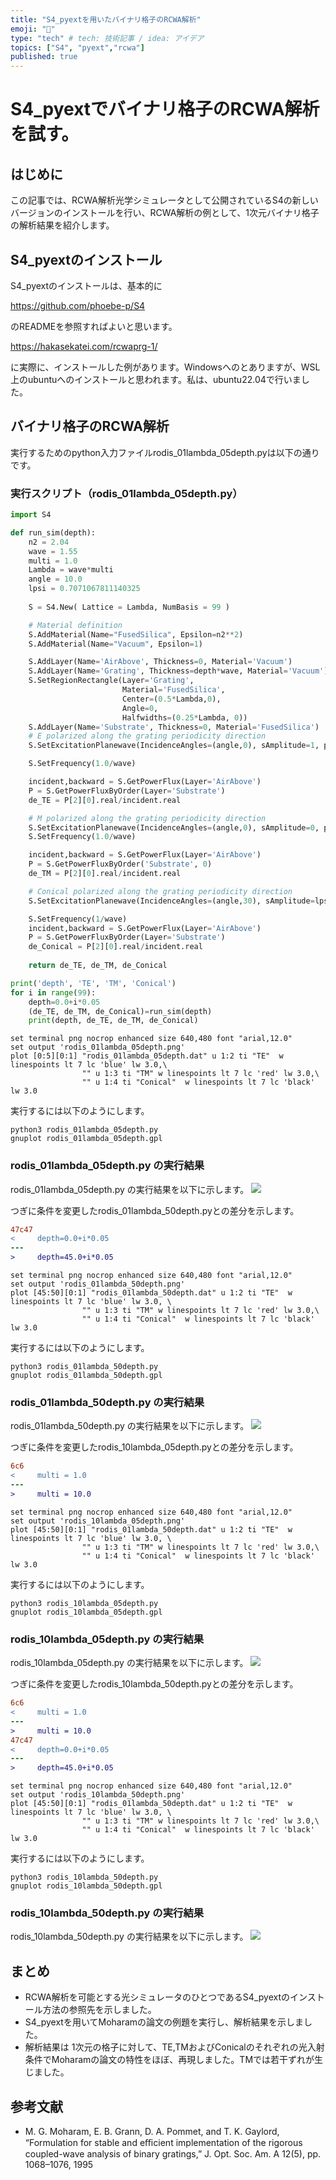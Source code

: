 ```yaml
---
title: "S4_pyextを用いたバイナリ格子のRCWA解析"
emoji: "🌈"
type: "tech" # tech: 技術記事 / idea: アイデア
topics: ["S4", "pyext","rcwa"]
published: true
---
```

# S4_pyextでバイナリ格子のRCWA解析を試す。
## はじめに
この記事では、RCWA解析光学シミュレータとして公開されているS4の新しいバージョンのインストールを行い、RCWA解析の例として、1次元バイナリ格子の解析結果を紹介します。
## S4_pyextのインストール
S4_pyextのインストールは、基本的に

https://github.com/phoebe-p/S4

のREADMEを参照すればよいと思います。

https://hakasekatei.com/rcwaprg-1/

に実際に、インストールした例があります。Windowsへのとありますが、WSL上のubuntuへのインストールと思われます。私は、ubuntu22.04で行いました。

## バイナリ格子のRCWA解析

実行するためのpython入力ファイルrodis_01lambda_05depth.pyは以下の通りです。
### 実行スクリプト（rodis_01lambda_05depth.py）
```py:rodis_01lambda_05depth.py
import S4

def run_sim(depth):
    n2 = 2.04
    wave = 1.55
    multi = 1.0
    Lambda = wave*multi
    angle = 10.0
    lpsi = 0.7071067811140325
	
    S = S4.New( Lattice = Lambda, NumBasis = 99 )

    # Material definition
    S.AddMaterial(Name="FusedSilica", Epsilon=n2**2)
    S.AddMaterial(Name="Vacuum", Epsilon=1)

    S.AddLayer(Name='AirAbove', Thickness=0, Material='Vacuum')
    S.AddLayer(Name='Grating', Thickness=depth*wave, Material='Vacuum')
    S.SetRegionRectangle(Layer='Grating',
                         Material='FusedSilica',
                         Center=(0.5*Lambda,0),
                         Angle=0,
                         Halfwidths=(0.25*Lambda, 0))
    S.AddLayer(Name='Substrate', Thickness=0, Material='FusedSilica')
    # E polarized along the grating periodicity direction
    S.SetExcitationPlanewave(IncidenceAngles=(angle,0), sAmplitude=1, pAmplitude=0)

    S.SetFrequency(1.0/wave)

    incident,backward = S.GetPowerFlux(Layer='AirAbove')
    P = S.GetPowerFluxByOrder(Layer='Substrate')
    de_TE = P[2][0].real/incident.real

    # M polarized along the grating periodicity direction
    S.SetExcitationPlanewave(IncidenceAngles=(angle,0), sAmplitude=0, pAmplitude=1)
    S.SetFrequency(1.0/wave)

    incident,backward = S.GetPowerFlux(Layer='AirAbove')
    P = S.GetPowerFluxByOrder('Substrate', 0)
    de_TM = P[2][0].real/incident.real

    # Conical polarized along the grating periodicity direction
    S.SetExcitationPlanewave(IncidenceAngles=(angle,30), sAmplitude=lpsi, pAmplitude=lpsi)

    S.SetFrequency(1/wave)
    incident,backward = S.GetPowerFlux(Layer='AirAbove')
    P = S.GetPowerFluxByOrder(Layer='Substrate')
    de_Conical = P[2][0].real/incident.real
    
    return de_TE, de_TM, de_Conical

print('depth', 'TE', 'TM', 'Conical')
for i in range(99):
    depth=0.0+i*0.05
    (de_TE, de_TM, de_Conical)=run_sim(depth)
    print(depth, de_TE, de_TM, de_Conical)

```

```gpl:rodis_01lambda_05depth.gpl
set terminal png nocrop enhanced size 640,480 font "arial,12.0" 
set output 'rodis_01lambda_05depth.png'
plot [0:5][0:1] "rodis_01lambda_05depth.dat" u 1:2 ti "TE"  w linespoints lt 7 lc 'blue' lw 3.0,\
	 			"" u 1:3 ti "TM" w linespoints lt 7 lc 'red' lw 3.0,\
				"" u 1:4 ti "Conical"  w linespoints lt 7 lc 'black' lw 3.0

```

実行するには以下のようにします。
```
python3 rodis_01lambda_05depth.py
gnuplot rodis_01lambda_05depth.gpl
```
### rodis_01lambda_05depth.py の実行結果
rodis_01lambda_05depth.py の実行結果を以下に示します。
![](/images/Moharum_1995/rodis_01lambda_05depth.png)

つぎに条件を変更したrodis_01lambda_50depth.pyとの差分を示します。

```diff py:rodis_01lambda_05depth.py, rodis_01lambda_50depth.py
47c47
<     depth=0.0+i*0.05
---
>     depth=45.0+i*0.05
```
```txt: rodis_01lambda_50depth.gpl
set terminal png nocrop enhanced size 640,480 font "arial,12.0" 
set output 'rodis_01lambda_50depth.png'
plot [45:50][0:1] "rodis_01lambda_50depth.dat" u 1:2 ti "TE"  w linespoints lt 7 lc 'blue' lw 3.0, \
	 			"" u 1:3 ti "TM" w linespoints lt 7 lc 'red' lw 3.0,\
				"" u 1:4 ti "Conical"  w linespoints lt 7 lc 'black' lw 3.0
```
実行するには以下のようにします。
```
python3 rodis_01lambda_50depth.py
gnuplot rodis_01lambda_50depth.gpl
```
### rodis_01lambda_50depth.py の実行結果
rodis_01lambda_50depth.py の実行結果を以下に示します。
![](/images/Moharum_1995/rodis_01lambda_50depth.png)

つぎに条件を変更したrodis_10lambda_05depth.pyとの差分を示します。

```diff py:rodis_01lambda_05depth.py rodis_10lambda_05depth.py 
6c6
<     multi = 1.0
---
>     multi = 10.0

```
```txt: rodis_10lambda_05depth.gpl
set terminal png nocrop enhanced size 640,480 font "arial,12.0" 
set output 'rodis_10lambda_05depth.png'
plot [45:50][0:1] "rodis_01lambda_50depth.dat" u 1:2 ti "TE"  w linespoints lt 7 lc 'blue' lw 3.0, \
	 			"" u 1:3 ti "TM" w linespoints lt 7 lc 'red' lw 3.0,\
				"" u 1:4 ti "Conical"  w linespoints lt 7 lc 'black' lw 3.0
```
実行するには以下のようにします。
```
python3 rodis_10lambda_05depth.py
gnuplot rodis_10lambda_05depth.gpl
```
### rodis_10lambda_05depth.py の実行結果
rodis_10lambda_05depth.py の実行結果を以下に示します。
![](/images/Moharum_1995/rodis_10lambda_05depth.png)

つぎに条件を変更したrodis_10lambda_50depth.pyとの差分を示します。

```diff py:rodis_01lambda_05depth.py rodis_10lambda_50depth.py 
6c6
<     multi = 1.0
---
>     multi = 10.0
47c47
<     depth=0.0+i*0.05
---
>     depth=45.0+i*0.05

```
```txt: rodis_10lambda_50depth.gpl
set terminal png nocrop enhanced size 640,480 font "arial,12.0" 
set output 'rodis_10lambda_50depth.png'
plot [45:50][0:1] "rodis_01lambda_50depth.dat" u 1:2 ti "TE"  w linespoints lt 7 lc 'blue' lw 3.0, \
	 			"" u 1:3 ti "TM" w linespoints lt 7 lc 'red' lw 3.0,\
				"" u 1:4 ti "Conical"  w linespoints lt 7 lc 'black' lw 3.0
```
実行するには以下のようにします。
```
python3 rodis_10lambda_50depth.py
gnuplot rodis_10lambda_50depth.gpl
```
### rodis_10lambda_50depth.py の実行結果
rodis_10lambda_50depth.py の実行結果を以下に示します。
![](/images/Moharum_1995/rodis_10lambda_50depth.png)

## まとめ
- RCWA解析を可能とする光シミュレータのひとつであるS4_pyextのインストール方法の参照先を示しました。
- S4_pyextを用いてMoharamの論文の例題を実行し、解析結果を示しました。
- 解析結果は 1次元の格子に対して、TE,TMおよびConicalのそれぞれの光入射条件でMoharamの論文の特性をほぼ、再現しました。TMでは若干ずれが生じました。

  
## 参考文献
- M. G. Moharam, E. B. Grann, D. A. Pommet, and T. K. Gaylord, “Formulation for stable and eﬃcient implementation of the rigorous coupled-wave analysis of binary gratings,” J. Opt. Soc. Am. A 12(5), pp. 1068–1076, 1995